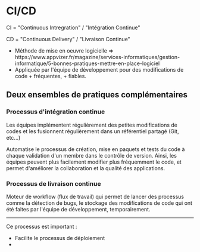 # CI/CD

<p>CI = "Continuous Intregration" / "Intégration Continue"
<p>CD = "Continuous Delivery" / "Livraison Continue"

<ul>

<li>Méthode de mise en oeuvre logicielle => <a>https://www.appvizer.fr/magazine/services-informatiques/gestion-informatique/5-bonnes-pratiques-mettre-en-place-logiciel</a></li>
<li>Appliquée par l'équipe de développement pour des modifications de code + fréquentes, + fiables.</li>
</ul>

## Deux ensembles de pratiques complémentaires

### Processus d'intégration continue

<p>Les équipes implémentent régulièrement des petites modifications de codes et les fusionnent régulièrement dans un référentiel partagé (Git, etc...)</p>

<p>Automatise le processus de création, mise en paquets et tests du code à chaque validation d'un membre dans le contrôle de version. Ainsi, les équipes peuvent plus facilement modifier plus fréquemment le code, et permet d'améliorer la collaboration et la qualité des applications.</p>

### Processus de livraison continue

<p>Moteur de workflow (flux de travail) qui permet de lancer des processus comme la détection de bugs, le stockage des modifications de code qui ont été faites par l'équipe de développement, temporairement.</p>

<hr>

<p>Ce processus est important : 
<ul>
<li>Facilite le processus de déploiement</li>
<li>
